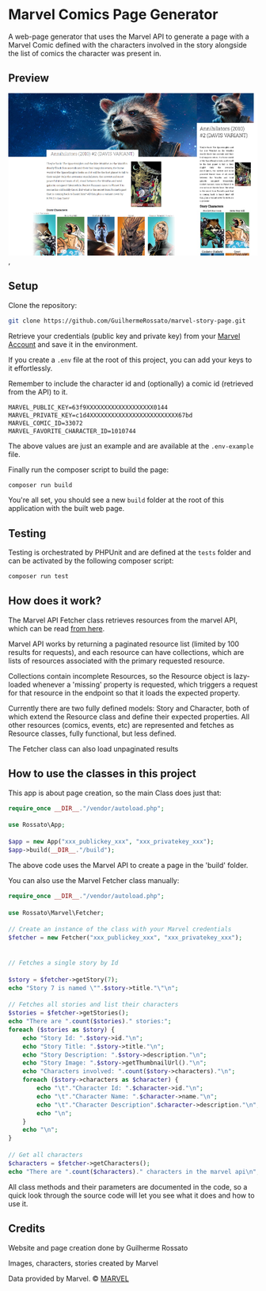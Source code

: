 # Marvel Comics Page Generator

A web-page generator that uses the Marvel API to generate a page with a Marvel Comic defined with the characters involved in the story alongside the list of comics the character was present in.

## Preview

![Page Preview](https://github.com/GuilhermeRossato/marvel-story-page/blob/master/preview.png?raw=true),


## Setup

Clone the repository:

```bash
git clone https://github.com/GuilhermeRossato/marvel-story-page.git
```

Retrieve your credentials (public key and private key) from your [Marvel Account](https://developer.marvel.com/account) and save it in the environment.

If you create a `.env` file at the root of this project, you can add your keys to it effortlessly.

Remember to include the character id and (optionally) a comic id (retrieved from the API) to it.

```env
MARVEL_PUBLIC_KEY=63f9XXXXXXXXXXXXXXXXXXX0144
MARVEL_PRIVATE_KEY=c1d4XXXXXXXXXXXXXXXXXXXXXXXXX67bd
MARVEL_COMIC_ID=33072
MARVEL_FAVORITE_CHARACTER_ID=1010744
```

The above values are just an example and are available at the `.env-example` file.

Finally run the composer script to build the page:

```bash
composer run build
```

You're all set, you should see a new `build` folder at the root of this application with the built web page.

## Testing

Testing is orchestrated by PHPUnit and are defined at the `tests` folder and can be activated by the following composer script:

```bash
composer run test
```

## How does it work?

The Marvel API Fetcher class retrieves resources from the marvel API, which can be read [from here](https://developer.marvel.com/docs).

Marvel API works by returning a paginated resource list (limited by 100 results for requests), and each resource can have collections, which are lists of resources associated with the primary requested resource.

Collections contain incomplete Resources, so the Resource object is lazy-loaded whenever a 'missing' property is requested, which triggers a request for that resource in the endpoint so that it loads the expected property.

Currently there are two fully defined models: Story and Character, both of which extend the Resource class and define their expected properties. All other resources (comics, events, etc) are represented and fetches as Resource classes, fully functional, but less defined.

The Fetcher class can also load unpaginated results

## How to use the classes in this project

This app is about page creation, so the main Class does just that:

```php
require_once __DIR__."/vendor/autoload.php";

use Rossato\App;

$app = new App("xxx_publickey_xxx", "xxx_privatekey_xxx");
$app->build(__DIR__."/build");
```

The above code uses the Marvel API to create a page in the 'build' folder.

You can also use the Marvel Fetcher class manually:

```php
require_once __DIR__."/vendor/autoload.php";

use Rossato\Marvel\Fetcher;

// Create an instance of the class with your Marvel credentials
$fetcher = new Fetcher("xxx_publickey_xxx", "xxx_privatekey_xxx");


// Fetches a single story by Id

$story = $fetcher->getStory(7);
echo "Story 7 is named \"".$story->title."\"\n";

// Fetches all stories and list their characters
$stories = $fetcher->getStories();
echo "There are ".count($stories)." stories:";
foreach ($stories as $story) {
    echo "Story Id: ".$story->id."\n";
    echo "Story Title: ".$story->title."\n";
    echo "Story Description: ".$story->description."\n";
    echo "Story Image: ".$story->getThumbnailUrl()."\n";
    echo "Characters involved: ".count($story->characters)."\n";
    foreach ($story->characters as $character) {
        echo "\t"."Character Id: ".$character->id."\n";
        echo "\t"."Character Name: ".$character->name."\n";
        echo "\t"."Character Description".$character->description."\n";
        echo "\n";
    }
    echo "\n";
}

// Get all characters
$characters = $fetcher->getCharacters();
echo "There are ".count($characters)." characters in the marvel api\n";

```

All class methods and their parameters are documented in the code, so a quick look through the source code will let you see what it does and how to use it.

## Credits

Website and page creation done by Guilherme Rossato

Images, characters, stories created by Marvel

Data provided by Marvel. © [MARVEL](http://marvel.com)

